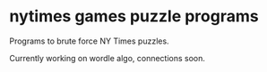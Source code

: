 # nytimes games puzzle programs

Programs to brute force NY Times puzzles.

Currently working on wordle algo, connections soon.
